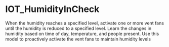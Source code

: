 # IOT_HumidityInCheck
When the humidity reaches a specified level, activate one or more vent fans until the humidity is reduced to a specified level. Learn the changes in humidity based on time of day, temperature, and people present. Use this model to proactively activate the vent fans to maintain humidity levels
